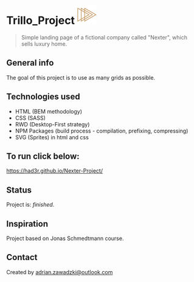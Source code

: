 # Trillo_Project              ![Natours logo](img/readme-logo.png)
> Simple landing page of a fictional company called "Nexter", which sells luxury home.

## General info

The goal of this project is to use as many grids as possible.

## Technologies used
* HTML (BEM methodology)
* CSS (SASS)
* RWD (Desktop-First strategy) 
* NPM Packages (build process - compilation, prefixing, compressing)
* SVG (Sprites) in html and css

## To run click below:
https://had3r.github.io/Nexter-Project/

## Status
Project is:  _finished_.

## Inspiration
Project  based on Jonas Schmedtmann course.

## Contact
Created by adrian.zawadzki@outlook.com
